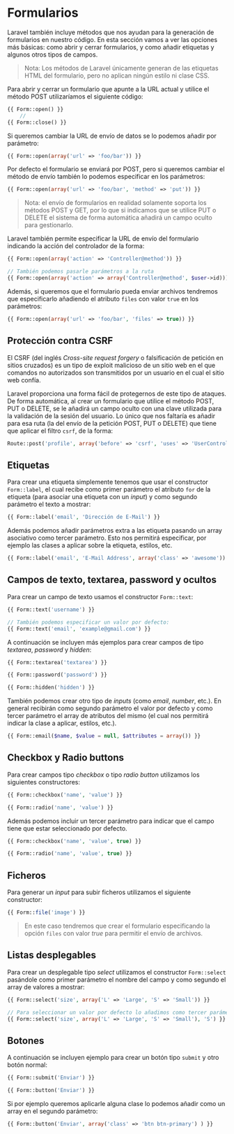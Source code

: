 <!-- ************************************************************************-->
# Formularios

Laravel también incluye métodos que nos ayudan para la generación de formularios en nuestro código. En esta sección vamos a ver las opciones más básicas: como abrir y cerrar formularios, y como añadir etiquetas y algunos otros tipos de campos.

> Nota: Los métodos de Laravel únicamente generan de las etiquetas HTML del formulario, pero no aplican ningún estilo ni clase CSS.

Para abrir y cerrar un formulario que apunte a la URL actual y utilice el método POST utilizaríamos el siguiente código:

```php
{{ Form::open() }}
    //
{{ Form::close() }}
```

Si queremos cambiar la URL de envío de datos se lo podemos añadir por parámetro:

```php
{{ Form::open(array('url' => 'foo/bar')) }}
```

Por defecto el formulario se enviará por POST, pero si queremos cambiar el método de envío también lo podemos especificar en los parámetros:

```php
{{ Form::open(array('url' => 'foo/bar', 'method' => 'put')) }}
```

> Nota: el envío de formularios en realidad solamente soporta los métodos POST y GET, por lo que si indicamos que se utilice PUT o DELETE el sistema de forma automática añadirá un campo oculto para gestionarlo.


Laravel también permite especificar la URL de envío del formulario indicando la acción del controlador de la forma:

```php
{{ Form::open(array('action' => 'Controller@method')) }}

// También podemos pasarle parámetros a la ruta
{{ Form::open(array('action' => array('Controller@method', $user->id))) }}
```

Además, si queremos que el formulario pueda enviar archivos tendremos que especificarlo añadiendo el atributo `files` con valor `true` en los parámetros:

```php
{{ Form::open(array('url' => 'foo/bar', 'files' => true)) }}
```


## Protección contra CSRF

El CSRF (del inglés _Cross-site request forgery_ o falsificación de petición en sitios cruzados) es un tipo de exploit malicioso de un sitio web en el que comandos no autorizados son transmitidos por un usuario en el cual el sitio web confía.

Laravel proporciona una forma fácil de protegernos de este tipo de ataques. De forma automática, al crear un formulario que utilice el método POST, PUT o DELETE, se le añadirá un campo oculto con una clave utilizada para la validación de la sesión del usuario. Lo único que nos faltaría es añadir para esa ruta (la del envío de la petición POST, PUT o DELETE) que tiene que aplicar el filtro `csrf`, de la forma:

```php
Route::post('profile', array('before' => 'csrf', 'uses' => 'UserController@postProfile'));
```


<!-- *********************************** -->
## Etiquetas

Para crear una etiqueta simplemente tenemos que usar el constructor `Form::label`, el cual recibe como primer parámetro el atributo `for` de la etiqueta (para asociar una etiqueta con un _input_) y como segundo parámetro el texto a mostrar:

```php
{{ Form::label('email', 'Dirección de E-Mail') }}
```

Además podemos añadir parámetros extra a las etiqueta pasando un array asociativo como tercer parámetro. Esto nos permitirá especificar, por ejemplo las clases a aplicar sobre la etiqueta, estilos, etc.

```php
{{ Form::label('email', 'E-Mail Address', array('class' => 'awesome')) }}
```




<!-- *********************************** -->
## Campos de texto, textarea, password y ocultos

Para crear un campo de texto usamos el constructor `Form::text`:

```php
{{ Form::text('username') }}

// También podemos especificar un valor por defecto:
{{ Form::text('email', 'example@gmail.com') }}
```

A continuación se incluyen más ejemplos para crear campos de tipo _textarea_, _password_ y _hidden_:

```php
{{ Form::textarea('textarea') }}

{{ Form::password('password') }}

{{ Form::hidden('hidden') }}
```

También podemos crear otro tipo de _inputs_ (como _email_, _number_, etc.). En general recibirán como segundo parámetro el valor por defecto y como tercer parámetro el array de atributos del mismo (el cual nos permitirá indicar la clase a aplicar, estilos, etc.).

```php
{{ Form::email($name, $value = null, $attributes = array()) }}
```



<!-- *********************************** -->
## Checkbox y Radio buttons

Para crear campos tipo _checkbox_ o tipo _radio button_ utilizamos los siguientes constructores:

```php
{{ Form::checkbox('name', 'value') }}

{{ Form::radio('name', 'value') }}
```

Además podemos incluir un tercer parámetro para indicar que el campo tiene que estar seleccionado por defecto.

```php
{{ Form::checkbox('name', 'value', true) }}

{{ Form::radio('name', 'value', true) }}
```



<!-- *********************************** -->
## Ficheros

Para generar un _input_ para subir ficheros utilizamos el siguiente constructor:

```php
{{ Form::file('image') }}
```
> En este caso tendremos que crear el formulario especificando la opción `files` con valor _true_ para permitir el envío de archivos.




<!-- *********************************** -->
## Listas desplegables

Para crear un desplegable tipo _select_ utilizamos el constructor `Form::select` pasándole como primer parámetro el nombre del campo y como segundo el array de valores a mostrar:

```php
{{ Form::select('size', array('L' => 'Large', 'S' => 'Small')) }}

// Para seleccionar un valor por defecto lo añadimos como tercer parámetro:
{{ Form::select('size', array('L' => 'Large', 'S' => 'Small'), 'S') }}
```



<!-- *********************************** -->
## Botones

A continuación se incluyen ejemplo para crear un botón tipo `submit` y otro botón normal:

```php
{{ Form::submit('Enviar') }}

{{ Form::button('Enviar') }}
```

Si por ejemplo queremos aplicarle alguna clase lo podemos añadir como un array en el segundo parámetro:

```php
{{ Form::button('Enviar', array('class' => 'btn btn-primary') ) }}
```








<!-- ************************************************************************-->
<!--
# Unión entre formulario y modelo de datos

Laravel incluye una forma muy sencilla de rellenar de datos un formulario que está basado en un modelo, simplemente tendremos que abrir el formulario utilizando el método `Form::model` en lugar de `Form::open`, pasándole como primer parámetro una instancia del modelo. Por ejemplo:

```php
{{ Form::model($user, array('action' => array('Controller@method', $user->id))) }}
```

El resto de parámetro de este método son exactamente iguales a los que utilizaríamos con `Form::open`.

Al utilizar este método, todos los campos del formulario cuyo nombre coincida con los del modelo serán rellenados con los datos del campo correspondiente que se ha pasado por parámetro. Pero no solo eso, sino que si se produce un error y se envía al usuario otra vez al formulario (con la opción de `withInput`), entonces el formulario automáticamente cogerá los valores que escribió (o modificó) el usuario y los pondrá (dándoles precedencia sobre los valores que ya estaban en el modelo).


> Nota: Para cerrar el formulario tenemos que seguir usando el mismo método que antes: `Form::close`
-->



